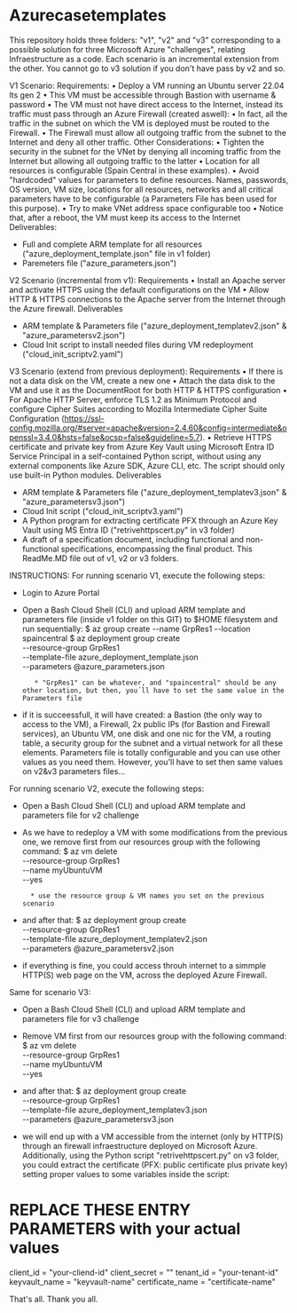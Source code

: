 # Azurecasetemplates
This repository holds three folders: "v1", "v2" and "v3" corresponding to a possible solution for three Microsoft Azure "challenges", relating Infraestructure as a code. Each scenario is an incremental extension from the other. You cannot go to v3 solution if you don't have pass by v2 and so.

V1 Scenario:
Requirements:
• Deploy a VM running an Ubuntu server 22.04 lts gen 2
• This VM must be accessible through Bastion with username & password
• The VM must not have direct access to the Internet, instead its traffic must pass through an Azure Firewall (created aswell):
    •	In fact, all the traffic in the subnet on which the VM is deployed must be routed to the Firewall.
    •	The Firewall must allow all outgoing traffic from the subnet to the Internet and deny all other traffic.
Other Considerations:
• Tighten the security in the subnet for the VNet by denying all incoming traffic from the Internet but allowing all outgoing traffic to the latter
• Location for all resources is configurable (Spain Central in these examples).
• Avoid "hardcoded" values for parameters to define resources. Names, passwords, OS version, VM size, locations for all resources, networks and all critical parameters have to be configurable (a Parameters File has been used for this purpose).
• Try to make VNet address space configurable too
• Notice that, after a reboot, the VM must keep its access to the Internet
Deliverables:
- Full and complete ARM template for all resources ("azure_deployment_template.json" file in v1 folder)
- Paremeters file ("azure_parameters.json")

V2 Scenario (incremental from v1):
Requirements
• Install an Apache server and activate HTTPS using the default configurations on the VM
• Allow HTTP & HTTPS connections to the Apache server from the Internet through the Azure firewall.
Deliverables
- ARM template & Parameters file ("azure_deployment_templatev2.json" & "azure_parametersv2.json")
- Cloud Init script to install needed files during VM redeployment ("cloud_init_scriptv2.yaml")

V3 Scenario (extend from previous deployment):
Requirements
• If there is not a data disk on the VM, create a new one
• Attach the data disk to the VM and use it as the DocumentRoot for both HTTP & HTTPS configuration
• For Apache HTTP Server, enforce TLS 1.2 as Minimum Protocol and configure Cipher Suites according to Mozilla Intermediate Cipher Suite Configuration (https://ssl-config.mozilla.org/#server=apache&version=2.4.60&config=intermediate&openssl=3.4.0&hsts=false&ocsp=false&guideline=5.7).
• Retrieve HTTPS certificate and private key from Azure Key Vault using Microsoft Entra ID Service Principal in a self-contained Python script, without using any external components like Azure SDK, Azure CLI, etc. The script should only use built-in Python modules.
Deliverables
- ARM template & Parameters file ("azure_deployment_templatev3.json" & "azure_parametersv3.json")
- Cloud Init script ("cloud_init_scriptv3.yaml")
- A Python program for extracting certificate PFX through an Azure Key Vault using MS Entra ID ("retrivehttpscert.py" in v3 folder)
- A draft of a specification document, including functional and non-functional specifications, encompassing the final product. This ReadMe.MD file out of v1, v2 or v3 folders.


INSTRUCTIONS:
For running scenario V1, execute the following steps:
  - Login to Azure Portal
  - Open a Bash Cloud Shell (CLI) and upload ARM template and parameters file (inside v1 folder on this GIT) to $HOME filesystem and run sequentially:
          $ az group create --name GrpRes1 --location spaincentral
          $ az deployment group create \
              --resource-group GrpRes1 \
              --template-file azure_deployment_template.json \
              --parameters @azure_parameters.json
    
           * "GrpRes1" can be whatever, and "spaincentral" should be any other location, but then, you´ll have to set the same value in the Parameters file
  - if it is succeessfull, it will have created: a Bastion (the only way to access to the VM), a Firewall, 2x public IPs (for Bastion and Firewall services), an Ubuntu VM, one disk and one nic for the VM, a routing table, a security group for the subnet and a virtual network for all these elements.
Parameters file is totally configurable and you can use other values as you need them. However, you'll have to set then same values on v2&v3 parameters files...


For running scenario V2, execute the following steps:
  - Open a Bash Cloud Shell (CLI) and upload ARM template and parameters file for v2 challenge
  - As we have to redeploy a VM with some modifications from the previous one, we remove first from our resources group with the following command:
          $ az vm delete \
              --resource-group GrpRes1 \
              --name myUbuntuVM \
              --yes
    
          * use the resource group & VM names you set on the previous scenario
  - and after that:
          $ az deployment group create \
              --resource-group GrpRes1 \
              --template-file azure_deployment_templatev2.json \
              --parameters @azure_parametersv2.json
  - if everything is fine, you could access throuh internet to a simmple HTTP(S) web page on the VM, across the deployed Azure Firewall.


Same for scenario V3:
  - Open a Bash Cloud Shell (CLI) and upload ARM template and parameters file for v3 challenge
  - Remove VM first from our resources group with the following command:
          $ az vm delete \
              --resource-group GrpRes1 \
              --name myUbuntuVM \
              --yes
  - and after that:
          $ az deployment group create \
              --resource-group GrpRes1 \
              --template-file azure_deployment_templatev3.json \
              --parameters @azure_parametersv3.json
  
  - we will end up with a VM accessible from the internet (only by HTTP(S) through an firewall infraestructure deployed on Microsoft Azure.
Additionally, using the Python script "retrivehttpscert.py" on v3 folder, you could extract the certificate (PFX: public certificate plus private key) setting proper values to some variables inside the script:
# REPLACE THESE ENTRY PARAMETERS with your actual values
client_id = "your-cliend-id"
client_secret = "<secret>"
tenant_id = "your-tenant-id"
keyvault_name = "keyvault-name"
certificate_name = "certificate-name"

That's all. Thank you all.
